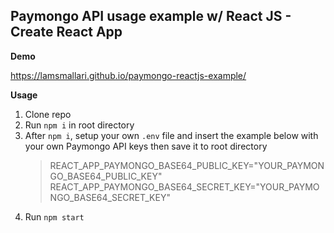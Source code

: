 ## Paymongo API usage example w/ React JS - Create React App

**Demo**

https://lamsmallari.github.io/paymongo-reactjs-example/

**Usage**

1. Clone repo
2. Run `npm i` in root directory
3. After `npm i`, setup your own `.env` file and insert the example below with your own Paymongo API keys then save it to root directory
   > REACT_APP_PAYMONGO_BASE64_PUBLIC_KEY="YOUR_PAYMONGO_BASE64_PUBLIC_KEY"
   > REACT_APP_PAYMONGO_BASE64_SECRET_KEY="YOUR_PAYMONGO_BASE64_SECRET_KEY"
4. Run `npm start`
